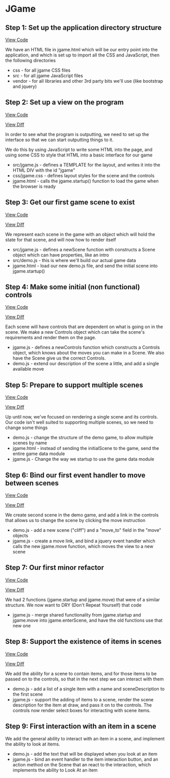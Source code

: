 # JGame

## Step 1: Set up the application directory structure

[View Code](https://github.com/richard-jones/jgame/tree/d7d25185a661dc43bed5097a8a607e6a84121799)

We have an HTML file in jgame.html which will be our entry point into the application, and which is set up to import all the CSS and JavaScript, then the following directories

* css - for all jgame CSS files
* src - for all jgame JavaScript files
* vendor - for all libraries and other 3rd party bits we'll use (like bootstrap and jquery)


## Step 2: Set up a view on the program

[View Code](https://github.com/richard-jones/jgame/tree/20264d19e89bd2259f5cdd56ffe4fc3581f00f86)

[View Diff](https://github.com/richard-jones/jgame/commit/20264d19e89bd2259f5cdd56ffe4fc3581f00f86)

In order to see what the program is outputting, we need to set up the interface so that we can start outputting things to it.

We do this by using JavaScript to write some HTML into the page, and using some CSS to style that HTML into a basic interface for our game

* src/jgame.js - defines a TEMPLATE for the layout, and writes it into the HTML DIV with the id "jgame"
* css/jgame.css - defines layout styles for the scene and the controls
* jgame.html - calls the jgame.startup() function to load the game when the browser is ready


## Step 3: Get our first game scene to exist

[View Code](https://github.com/richard-jones/jgame/tree/46573ee5ae66ff5b8199233868fae40294189926)

[View Diff](https://github.com/richard-jones/jgame/commit/46573ee5ae66ff5b8199233868fae40294189926)

We represent each scene in the game with an object which will hold the state for that scene, and will now how to render itself

* src/jgame.js - defines a newScene function with constructs a Scene object which can have properties, like an intro
* src/demo.js - this is where we'll build our actual game data
* jgame.html - load our new demo.js file, and send the initial scene into jgame.startup()


## Step 4: Make some initial (non functional) controls

[View Code](https://github.com/richard-jones/jgame/tree/223fdf03aed5192425ad535a6b3a58b757418ba0)

[View Diff](https://github.com/richard-jones/jgame/commit/223fdf03aed5192425ad535a6b3a58b757418ba0)

Each scene will have controls that are dependent on what is going on in the scene.  We make a new Controls object which
can take the scene's requirements and render them on the page.

* jgame.js - defines a newControls function which constructs a Controls object, which knows about the moves you can make in a Scene.  We also have the Scene give us the correct Controls.
* demo.js - extend our description of the scene a little, and add a single available move

## Step 5: Prepare to support multiple scenes

[View Code](https://github.com/richard-jones/jgame/tree/93df0a88a83cfc88de3679974e816bd5f6ba374a)

[View Diff](https://github.com/richard-jones/jgame/commit/93df0a88a83cfc88de3679974e816bd5f6ba374a)

Up until now, we've focused on rendering a single scene and its controls.  Our code isn't well suited to supporting multiple scenes, so we need to change some things

* demo.js - change the structure of the demo game, to allow multiple scenes by name
* jgame.html - instead of sending the initialScene to the game, send the entire game data module
* jgame.js - Change the way we startup to use the game data module


## Step 6: Bind our first event handler to move between scenes

[View Code](https://github.com/richard-jones/jgame/tree/2e1ebfbb17d86aa96edbf1ce4086316c347c63ac)

[View Diff](https://github.com/richard-jones/jgame/commit/2e1ebfbb17d86aa96edbf1ce4086316c347c63ac)

We create second scene in the demo game, and add a link in the controls that allows us to change the scene by clicking the move instruction

* demo.js - add a new scene ("cliff") and a "move_to" field in the "move" objects
* jgame.js - create a move link, and bind a jquery event handler which calls the new jgame.move function, which moves the view to a new scene


## Step 7: Our first minor refactor

[View Code](https://github.com/richard-jones/jgame/tree/0e4025c74116f834ef14a67329dc7f9a3c577d86)

[View Diff](https://github.com/richard-jones/jgame/commit/0e4025c74116f834ef14a67329dc7f9a3c577d86)

We had 2 functions (jgame.startup and jgame.move) that were of a similar structure.  We now want to DRY (Don't Repeat Yourself) that code

* jgame.js - merge shared functionality from jgame.startup and jgame.move into jgame.enterScene, and have the old functions use that new one


## Step 8: Support the existence of items in scenes

[View Code](https://github.com/richard-jones/jgame/tree/abe0b0c03b35441376d9954d5e3f120a3e99cfc7)

[View Diff](https://github.com/richard-jones/jgame/commit/abe0b0c03b35441376d9954d5e3f120a3e99cfc7)

We add the ability for a scene to contain items, and for those items to be passed on to the controls, so that in the next step we can interact with them

* demo.js - add a list of a single item with a name and sceneDescription to the first scene
* jgame.js - support the adding of items to a scene, render the scene description for the item at draw, and pass it on to the controls.  The controls now render select boxes for interacting with scene items.


## Step 9: First interaction with an item in a scene

We add the general ability to interact with an item in a scene, and implement the ability to look at items.

* demo.js - add the text that will be displayed when you look at an item
* jgame.js - bind an event handler to the item interaction button, and an action method on the Scene that an react to the interaction, which implements the ability to Look At an item

